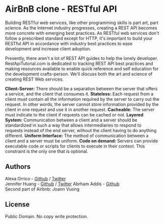 # AirBnB clone - RESTful API
Building RESTful web services, like other programming skills is part art, part science. As the Internet industry progresses, creating a REST API becomes more concrete with emerging best practices. As RESTful web services don't follow a prescribed standard except for HTTP, it's important to build your RESTful API in accordance with industry best practices to ease development and increase client adoption.

Presently, there aren't a lot of REST API guides to help the lonely developer. RestApiTutorial.com is dedicated to tracking REST API best practices and making resources available to enable quick reference and self education for the development crafts-person. We'll discuss both the art and science of creating REST Web services.

**Client-Server:** There should be a separation between the server that offers a service, and the client that consumes it.
**Stateless:** Each request from a client must contain all the information required by the server to carry out the request. In other words, the server cannot store information provided by the client in one request and use it in another request.
**Cacheable:** The server must indicate to the client if requests can be cached or not.
**Layered System:** Communication between a client and a server should be standardized in such a way that allows intermediaries to respond to requests instead of the end server, without the client having to do anything different.
**Uniform Interface:** The method of communication between a client and a server must be uniform.
**Code on demand:** Servers can provide executable code or scripts for clients to execute in their context. This constraint is the only one that is optional.

## Authors
Alexa Orrico - [Github](https://github.com/alexaorrico) / [Twitter](https://twitter.com/alexa_orrico)  
Jennifer Huang - [Github](https://github.com/jhuang10123) / [Twitter](https://twitter.com/earthtojhuang)
Abrham Addis - [Github](https://github.com/abrhamadddis)  
Second part of Airbnb: Joann Vuong
## License
Public Domain. No copy write protection. 
 